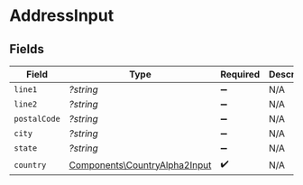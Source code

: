 # AddressInput


## Fields

| Field                                                                          | Type                                                                           | Required                                                                       | Description                                                                    | Example                                                                        |
| ------------------------------------------------------------------------------ | ------------------------------------------------------------------------------ | ------------------------------------------------------------------------------ | ------------------------------------------------------------------------------ | ------------------------------------------------------------------------------ |
| `line1`                                                                        | *?string*                                                                      | :heavy_minus_sign:                                                             | N/A                                                                            |                                                                                |
| `line2`                                                                        | *?string*                                                                      | :heavy_minus_sign:                                                             | N/A                                                                            |                                                                                |
| `postalCode`                                                                   | *?string*                                                                      | :heavy_minus_sign:                                                             | N/A                                                                            |                                                                                |
| `city`                                                                         | *?string*                                                                      | :heavy_minus_sign:                                                             | N/A                                                                            |                                                                                |
| `state`                                                                        | *?string*                                                                      | :heavy_minus_sign:                                                             | N/A                                                                            |                                                                                |
| `country`                                                                      | [Components\CountryAlpha2Input](../../Models/Components/CountryAlpha2Input.md) | :heavy_check_mark:                                                             | N/A                                                                            | US                                                                             |